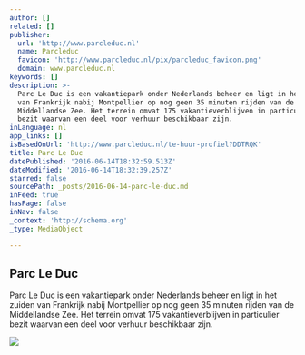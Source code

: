 ```yaml
---
author: []
related: []
publisher:
  url: 'http://www.parcleduc.nl'
  name: Parcleduc
  favicon: 'http://www.parcleduc.nl/pix/parcleduc_favicon.png'
  domain: www.parcleduc.nl
keywords: []
description: >-
  Parc Le Duc is een vakantiepark onder Nederlands beheer en ligt in het zuiden
  van Frankrijk nabij Montpellier op nog geen 35 minuten rijden van de
  Middellandse Zee. Het terrein omvat 175 vakantieverblijven in particulier
  bezit waarvan een deel voor verhuur beschikbaar zijn.
inLanguage: nl
app_links: []
isBasedOnUrl: 'http://www.parcleduc.nl/te-huur-profiel?DDTRQK'
title: Parc Le Duc
datePublished: '2016-06-14T18:32:59.513Z'
dateModified: '2016-06-14T18:32:39.257Z'
starred: false
sourcePath: _posts/2016-06-14-parc-le-duc.md
inFeed: true
hasPage: false
inNav: false
_context: 'http://schema.org'
_type: MediaObject

---
```

<article style=""><h1>Parc Le Duc</h1><p>Parc Le Duc is een vakantiepark onder Nederlands beheer en ligt in het zuiden van Frankrijk nabij Montpellier op nog geen 35 minuten rijden van de Middellandse Zee. Het terrein omvat 175 vakantieverblijven in particulier bezit waarvan een deel voor verhuur beschikbaar zijn.</p><img src="http://www.parcleduc.nl/bestanden/pld5.jpg" /></article>